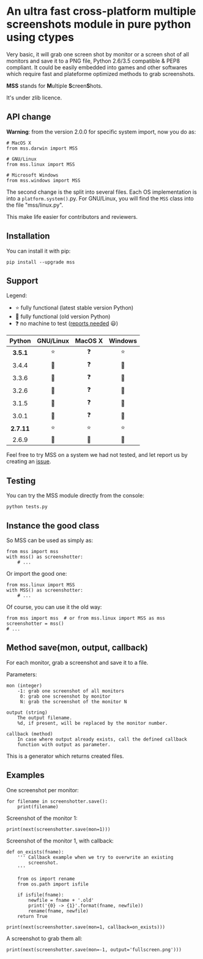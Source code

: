 An ultra fast cross-platform multiple screenshots module in pure python using ctypes
===

Very basic, it will grab one screen shot by monitor or a screen shot of all monitors and save it to a PNG file, Python 2.6/3.5 compatible & PEP8 compliant.
It could be easily embedded into games and other softwares which require fast and plateforme optimized methods to grab screenshots.

**MSS** stands for **M**ultiple **S**creen**S**hots.

It's under zlib licence.


API change
---

**Warning**: from the version 2.0.0 for specific system import, now you do as:

    # MacOS X
    from mss.darwin import MSS

    # GNU/Linux
    from mss.linux import MSS

    # Microsoft Windows
    from mss.windows import MSS

The second change is the split into several files. Each OS implementation is into a `platform.system()`.py. For GNU/Linux, you will find the `MSS` class into the file "mss/linux.py".

This make life easier for contributors and reviewers.


Installation
---

You can install it with pip:

    pip install --upgrade mss


Support
---

Legend:
* :star: fully functional (latest stable version Python)
* :star2: fully functional (old version Python)
* :question: no machine to test ([reports needed](https://github.com/BoboTiG/python-mss/issues) :smiley:)

Python    | GNU/Linux | MacOS X  | Windows
:---: | :---: | :---: | :---:
**3.5.1** | :star: | :question: | :star:
3.4.4 | :star2: | :question: | :star2:
3.3.6 | :star2: | :question: | :star2:
3.2.6 | :star2: | :question: | :star2:
3.1.5 | :star2: | :question: | :star2:
3.0.1 | :star2: | :question: | :star2:
**2.7.11** | :star: | :star: | :star:
2.6.9 | :star2: | :star2: | :star2:

Feel free to try MSS on a system we had not tested, and let report us by creating an [issue](https://github.com/BoboTiG/python-mss/issues).


Testing
---

You can try the MSS module directly from the console:

    python tests.py


Instance the good class
---

So MSS can be used as simply as:

    from mss import mss
    with mss() as screenshotter:
        # ...

Or import the good one:

    from mss.linux import MSS
    with MSS() as screenshotter:
        # ...

Of course, you can use it the old way:

    from mss import mss  # or from mss.linux import MSS as mss
    screenshotter = mss()
    # ...


Method save(mon, output, callback)
---

For each monitor, grab a screenshot and save it to a file.

Parameters:

    mon (integer)
        -1: grab one screenshot of all monitors
         0: grab one screenshot by monitor
         N: grab the screenshot of the monitor N

    output (string)
        The output filename.
        %d, if present, will be replaced by the monitor number.

    callback (method)
        In case where output already exists, call the defined callback
        function with output as parameter.

This is a generator which returns created files.


Examples
---

One screenshot per monitor:

    for filename in screenshotter.save():
        print(filename)

Screenshot of the monitor 1:

    print(next(screenshotter.save(mon=1)))

Screenshot of the monitor 1, with callback:

    def on_exists(fname):
        ''' Callback example when we try to overwrite an existing
            screenshot.
        '''

        from os import rename
        from os.path import isfile

        if isfile(fname):
            newfile = fname + '.old'
            print('{0} -> {1}'.format(fname, newfile))
            rename(fname, newfile)
        return True

    print(next(screenshotter.save(mon=1, callback=on_exists)))

A screenshot to grab them all:

    print(next(screenshotter.save(mon=-1, output='fullscreen.png')))

